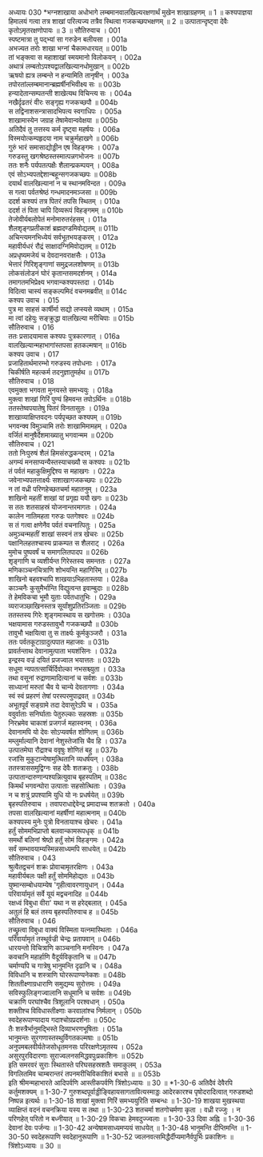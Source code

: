 अध्यायः 030
*भग्नशाखाया अधोभागे लम्बमानवालखिल्यरक्षणार्थं मुखेन शाखाग्रहणम् ॥ 1 ॥ कश्यपाज्ञया हिमालयं गत्वा तत्र शाखां परित्यज्य तत्रैव स्थित्वा गजकच्छपभक्षणम् ॥ 2 ॥ उत्पातान्दृष्ट्वा देवैः कृतोऽमृतरक्षणोपायः ॥ 3 ॥
सौतिरुवाच ।	001  
स्पष्टमात्रा तु पद्भ्यां सा गरुडेन बलीयसा ।	001a  
अभज्यत तरोः शाखा भग्नां चैकामधारयत् ॥	001b  
तां भङ्क्त्वा स महाशाखां स्मयमानो विलोकयन् ।	002a  
अथात्रं लम्बतोऽपश्यद्वालखिल्यानधोमुखान् ॥	002b  
ऋषयो ह्यत्र लम्बन्ते न हन्यामिति तानृषीन् ।	003a  
तपोरतांल्लम्बमानान्ब्रह्मर्षीनभिवीक्ष्य सः ॥	003b  
हन्यादेतान्सम्पतन्ती शाखेत्यथ विचिन्त्य सः ।	004a  
नखैर्दृढतरं वीरः सङ्गृह्य गजकच्छपौ ॥	004b  
स तद्विनाशसन्त्रासादभिपत्य स्वगाधिपः ।	005a  
शाखामास्येन जग्राह तेषामेवान्ववेक्षया ॥	005b  
अतिदैवं तु तत्तस्य कर्म दृष्ट्वा महर्षयः ।	006a  
विस्मयोत्कम्पहृदया नाम चक्रुर्महाखगे ॥	006b  
गुरुं भारं समासाद्योड्डीन एष विहङ्गमः ।	007a  
गरुडस्तु खगश्रेष्ठस्तस्मात्पन्नगभोजनः ॥	007b  
ततः शनैः पर्यपतत्पक्षैः शैलान्प्रकम्पयन् ।	008a  
एवं सोऽभ्यपतद्देशान्बहून्सगजकच्छपः ॥	008b  
दयार्थं वालखिल्यानां न च स्थानमविन्दत ।	009a  
स गत्वा पर्वतश्रेष्ठं गन्धमादनमञ्जसा ॥	009b  
ददर्श कश्यपं तत्र पितरं तपसि स्थितम् ।	010a  
ददर्श तं पिता चापि दिव्यरूपं विहङ्गमम् ॥	010b  
तेजोवीर्यबलोपेतं मनोमारुतरंहसम् ।	011a  
शैलशृङ्गप्रतीकाशं ब्रह्मदण्डमिवोद्यतम् ॥	011b  
अचिन्त्यमनभिध्येयं सर्वभूतभयङ्करम् ।	012a  
महावीर्यधरं रौद्रं साक्षादग्निमिवोद्यतम् ॥	012b  
अप्रधृष्यमजेयं च देवदानवराक्षसैः ।	013a  
भेत्तारं गिरिशृङ्गाणां समुद्रजलशोषणम् ॥	013b  
लोकसंलोडनं घोरं कृतान्तसमदर्शनम् ।	014a  
तमागतमभिप्रेक्ष्य भगवान्कश्यपस्तदा ।	014b  
विदित्वा चास्यं सङ्कल्पमिदं वचनमब्रवीत् ॥	014c  
कश्यप उवाच ।	015  
पुत्र मा साहसं कार्षीर्मा सद्यो लप्स्यसे व्यथाम् ।	015a  
मा त्वां दहेयुः सङ्क्रुद्धा वालखिल्या मरीचिपाः ॥	015b  
सौतिरुवाच ।	016  
ततः प्रसादयामास कश्यपः पुत्रकारणात् ।	016a  
वालखिल्यान्महाभागांस्तपसा हतकल्मषान् ॥	016b  
कश्यप उवाच ।	017  
प्रजाहितार्थमारम्भो गरुडस्य तपोधनाः ।	017a  
चिकीर्षति महत्कर्म तदनुज्ञातुमर्हथ ॥	017b  
सौतिरुवाच ।	018  
एवमुक्ता भगवता मुनयस्ते समभ्ययुः ।	018a  
मुक्त्वा शाखां गिरिं पुण्यं हिमवन्त तपोऽर्थिनः ॥	018b  
ततस्तेष्वपयातेषु पितरं विनतासुतः ।	019a  
शाखाव्याक्षिप्तवदनः पर्यपृच्छत कश्यपम् ॥	019b  
भगवन्क्व विमुञ्चामि तरोः शाखामिमामहम् ।	020a  
वर्जितं मानुषैर्देशमाख्यातु भगवान्मम ॥	020b  
सौतिरुवाच ।	021  
ततो निःपुरुषं शैलं हिमसंरुद्धकन्दरम् ।	021a  
अगम्यं मनसाप्यन्यैस्तस्याचख्यौ स कश्यपः ॥	021b  
तं पर्वतं महाकुक्षिमुद्दिश्य स महाखगः ।	022a  
जवेनाभ्यपतत्तार्क्ष्यः सशाखागजकच्छपः ॥	022b  
न तां वध्री परिणहेच्छतचर्मा महातनुम् ।	023a  
शाखिनो महतीं शाखां यां प्रगृह्य ययौ खगः ॥	023b  
स ततः शतसाहस्रं योजनान्तरमागतः ।	024a  
कालेन नातिमहता गरुडः पतगेश्वरः ॥	024b  
स तं गत्वा क्षणेनैव पर्वतं वचनात्पितुः ।	025a  
अमुञ्चन्महतीं शाखां सस्वनं तत्र खेचरः ॥	025b  
पक्षानिलहतश्चास्य प्राकम्पत स शैलराट् ।	026a  
मुमोच पुष्पवर्षं च समागलितपादप ॥	026b  
शृङ्गाणि च व्यशीर्यन्त गिरेस्तस्य समन्ततः ।	027a  
मणिकाञ्चनचित्राणि शोभयन्ति महागिरिम् ॥	027b  
शाखिनो बहवश्चापि शाखयाऽभिहतास्तया ।	028a  
काञ्चनैः कुसुमैर्भान्ति विद्युत्वन्त इवाम्बुदाः ॥	028b  
ते हेमविकचा भूमौ युताः पर्वतधातुभिः ।	029a  
व्यराजञ्छाखिनस्तत्र सूर्यांशुप्रतिरञ्जिताः ॥	029b  
ततस्तस्य गिरेः शृङ्गमास्थाय स खगोत्तमः ।	030a  
भक्षयामास गरुडस्तावुभौ गजकच्छपौ ॥	030b  
तावुभौ भक्षयित्वा तु स तार्क्ष्यः कूर्मकुञ्जरौ ।	031a  
ततः पर्वतकूटाग्रादुत्पपात महाजवः ॥	031b  
प्रावर्तन्ताथ देवानामुत्पाता भयशंसिनः ।	032a  
इन्द्रस्य वज्रं दयितं प्रजज्वाल भयात्ततः ॥	032b  
सधूमा न्यपतत्सार्चिर्दिवोल्का नभसश्च्युता ।	033a  
तथा वसूनां रुद्राणामादित्यानां च सर्वशः ॥	033b  
साध्यानां मरुतां चैव ये चान्ये देवतागणाः ।	034a  
स्वं स्वं प्रहरणं तेषां परस्परमुपाद्रवत् ॥	034b  
अभूतपूर्वं सङ्ग्रामे तदा देवासुरेऽपि च ।	035a  
ववुर्वाताः सनिर्घाताः पेतुरुल्काः सहस्रशः ॥	035b  
निरभ्रमेव चाकाशं प्रजगर्ज महास्वनम् ।	036a  
देवानामपि यो देवः सोऽप्यवर्षत शोणितम् ॥	036b  
मम्लुर्माल्यानि देवानां नेशुस्तेजांसि चैव हि ।	037a  
उत्पातमेघा रौद्राश्च ववृषुः शोणितं बहु ॥	037b  
रजांसि मुकुटान्येषामुत्थितानि व्यधर्षयन् ।	038a  
ततस्त्राससमुद्विग्नः सह देवैः शतक्रतुः ।	038b  
उत्पातान्दारुणान्पश्यन्नित्युवाच बृहस्पतिम् ॥	038c  
किमर्थं भगवन्घोरा उत्पाताः सहसोत्थिताः ।	039a  
न च शत्रुं प्रपश्यामि युधि यो नः प्रधर्षयेत् ॥	039b  
बृहस्पतिरुवाच ।
तवापराधाद्देवेन्द्र प्रमादाच्च शतक्रतो ।	040a  
तपसा वालखिल्यानां महर्षीणां महात्मनाम् ॥	040b  
कश्यपस्य मुनेः पुत्रो विनतायाश्च खेचरः ।	041a  
हर्तुं सोममभिप्राप्तो बलवान्कामरूपधृक् ॥	041b  
समर्थो बलिनां श्रेष्ठो हर्तुं सोमं विहङ्गमः ।	042a  
सर्वं सम्भावयाम्यस्मिन्नसाध्यमपि साधयेत् ॥	042b  
सौतिरुवाच ।	043  
श्रुत्वैतद्वचनं शक्रः प्रोवाचामृतरक्षिणः ।	043a  
महावीर्यबलः पक्षी हर्तुं सोममिहोद्यतः ॥	043b  
युष्मान्सम्बोधयाम्येष \'गृहीत्वावरणायुधान् ।	044a  
परिवार्यामृतं सर्वे यूयं मद्वचनादिह ॥	044b  
रक्षध्वं विबुधा वीरा\' यथा न स हरेद्बलात् ।	045a  
अतुलं हि बलं तस्य बृहस्पतिरुवाच ह ॥	045b  
सौतिरुवाच ।	046  
तच्छ्रुत्वा विबुधा वाक्यं विस्मिता यत्नमास्थिताः ।	046a  
परिवार्यामृतं तस्थूर्वज्री चेन्द्रः प्रतापवान् ॥	046b  
धारयन्तो विचित्राणि काञ्चनानि मनस्विनः ।	047a  
कवचानि महार्हाणि वैदूर्यविकृतानि च ॥	047b  
चर्माण्यपि च गात्रेषु भानुमन्ति दृढानि च ।	048a  
विविधानि च शस्त्राणि घोररूपाण्यनेकशः ॥	048b  
शिततीक्ष्णाग्रधाराणि समुद्यम्य सुरोत्तमः ।	049a  
सविस्फुलिङ्गज्वालानि सधूमानि च सर्वशः ॥	049b  
चक्राणि परघांश्चैव त्रिशूलानि परश्वधान् ।	050a  
शक्तीश्च विविधास्तीक्ष्णाः करवालांश्च निर्मलान् ।	050b  
स्वदेहरूपाण्यादाय गदाश्चोग्रप्रदर्शनाः ॥	050c  
तैः शस्त्रैर्भानुमद्भिस्ते दिव्याभरणभूषिताः ।	051a  
भानुमन्तः सुरगणास्तस्थुर्विगतकल्मषाः ॥	051b  
अनुपमबलवीर्यतेजसोधृतमनसः परिरक्षणेऽमृतस्य ।	052a  
असुरपुरविदारणाः सुराज्वलनसमिद्धवपुःप्रकाशिनः ॥	052b  
इति समरवरं सुराः स्थितास्ते परिघसहस्रशतैः समाकुलम् ।	053a  
विगलितमिव चाम्बरान्तरं तपनमरीचिविकाशितं बभासे ॥ ॥	053b  
इति श्रीमन्महाभारते आदिपर्वणि आस्तीकपर्वणि त्रिंशोऽध्यायः ॥ 30 ॥
*1-30-6 अतिदैवं देवैरपि कर्तुमशक्यम् ॥ 1-30-7 गुरुशब्दपूर्वाड्डीङ्विहायसागतावित्यस्माड्डः आदेरकारश्च पृषोदरादित्वात् गरुडशब्दो निष्पन्न इत्यर्थः ॥ 1-30-18 शाखां मुक्त्वा गिरिं समभ्ययुरिति सम्बन्धः ॥ 1-30-19 शाखया मुखस्थया व्याक्षिप्तं वदनं वचनक्रिया यस्य स तथा ॥ 1-30-23 शतचर्मा शतगोचर्मणा कृता । वध्री रज्जुः । न परिणहेत् परितो न बध्नीयात् ॥ 1-30-29 विकचाः हेमवदुज्ज्वलाः ॥ 1-30-33 दिवा अह्नि ॥ 1-30-36 देवानां देवः पर्जन्यः ॥ 1-30-42 अन्येषामसाध्यमप्ययं साधयेत् ॥ 1-30-48 भानुमन्ति दीप्तिमन्ति ॥ 1-30-50 स्वदेहरूपाणि स्वदेहानुरूपाणि ॥ 1-30-52 ज्वलनवत्समिद्धैर्दीप्यमानैर्वपुर्भिः प्रकाशिनः ॥ त्रिंशोऽध्यायः ॥ 30 ॥

